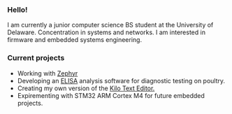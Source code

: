  ### Hello!

I am currently a junior computer science BS student at the University of Delaware. Concentration in systems and networks.
I am interested in firmware and embedded systems engineering.

### Current projects
- Working with [Zephyr](https://github.com/zephyrproject-rtos/zephyr)
- Developing an [ELISA](https://www.thermofisher.com/us/en/home/life-science/protein-biology/protein-biology-learning-center/protein-biology-resource-library/pierce-protein-methods/overview-elisa.html) analysis software for diagnostic testing on poultry. 
- Creating my own version of the [Kilo Text Editor.](https://viewsourcecode.org/snaptoken/kilo/)
- Expirementing with STM32 ARM Cortex M4 for future embedded projects. 

